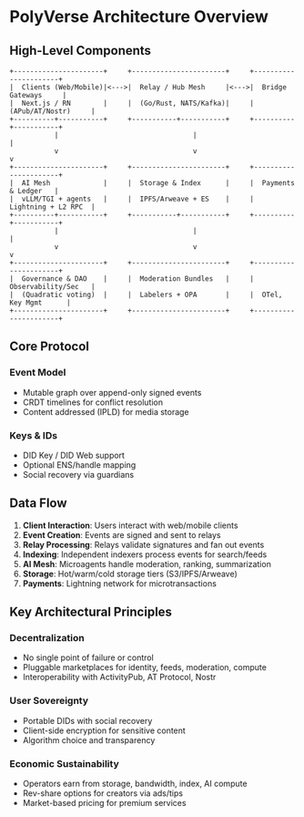 








# PolyVerse Architecture Overview

## High-Level Components

```
+----------------------+     +-----------------------+     +----------------------+
|  Clients (Web/Mobile)|<--->|  Relay / Hub Mesh     |<--->|  Bridge Gateways     |
|  Next.js / RN        |     |  (Go/Rust, NATS/Kafka)|     |  (APub/AT/Nostr)     |
+----------+-----------+     +-----------+-----------+     +----------+-----------+
           |                                 |                           |
           v                                 v                           v
+----------------------+     +-----------------------+     +----------------------+
|  AI Mesh             |     |  Storage & Index      |     |  Payments & Ledger   |
|  vLLM/TGI + agents   |     |  IPFS/Arweave + ES    |     |  Lightning + L2 RPC  |
+----------+-----------+     +-----------+-----------+     +----------+-----------+
           |                                 |                           |
           v                                 v                           v
+----------------------+     +-----------------------+     +----------------------+
|  Governance & DAO    |     |  Moderation Bundles   |     |  Observability/Sec   |
|  (Quadratic voting)  |     |  Labelers + OPA       |     |  OTel, Key Mgmt      |
+----------------------+     +-----------------------+     +----------------------+
```

## Core Protocol

### Event Model
- Mutable graph over append-only signed events
- CRDT timelines for conflict resolution
- Content addressed (IPLD) for media storage

### Keys & IDs
- DID Key / DID Web support
- Optional ENS/handle mapping
- Social recovery via guardians

## Data Flow

1. **Client Interaction**: Users interact with web/mobile clients
2. **Event Creation**: Events are signed and sent to relays
3. **Relay Processing**: Relays validate signatures and fan out events
4. **Indexing**: Independent indexers process events for search/feeds
5. **AI Mesh**: Microagents handle moderation, ranking, summarization
6. **Storage**: Hot/warm/cold storage tiers (S3/IPFS/Arweave)
7. **Payments**: Lightning network for microtransactions

## Key Architectural Principles

### Decentralization
- No single point of failure or control
- Pluggable marketplaces for identity, feeds, moderation, compute
- Interoperability with ActivityPub, AT Protocol, Nostr

### User Sovereignty
- Portable DIDs with social recovery
- Client-side encryption for sensitive content
- Algorithm choice and transparency

### Economic Sustainability
- Operators earn from storage, bandwidth, index, AI compute
- Rev-share options for creators via ads/tips
- Market-based pricing for premium services








